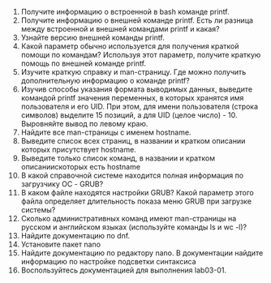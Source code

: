 1. Получите информацию о встроенной в bash команде printf.
2. Получите информацию о внешней команде printf. Есть ли разница между встроенной и внешней командами printf и какая?
3. Узнайте версию внешней команды printf.
4. Какой параметр обычно используется для получения краткой помощи по командам? Используя этот параметр, получите краткую помощь по внешней команде printf.
5. Изучите краткую справку и man-страницу. Где можно получить дополнительную информацию о команде printf?
6. Изучив способы указания формата выводимых данных, выведите командой printf значения переменных, в которых хранятся имя пользователя и его UID. При этом, для имени пользователя (строка
символов) выделите 15 позиций, а для UID (целое число) - 10. Выровняйте вывод по левому краю.
7. Найдите все man-страницы с именем hostname.
8. Выведите список всех страниц, в названии и кратком описании которых присутствует hostname.
9. Выведите только список команд, в названии и кратком описанииcкоторых есть hostname
10. В какой справочной системе находится полная информация по
загрузчику ОС - GRUB?
11. В каком файле находятся настройки GRUB? Какой параметр этого
файла определяет длительность показа меню GRUB при загрузке
системы?
12. Сколько административных команд имеют man-страницы на русском и
английском языках (используйте команды ls и wc -l)?
14. Найдите документацию по dnf.
15. Установите пакет nano
16. Найдите документацию по редактору nano. В документации найдите
информацию по настройке подсветки синтаксиса
17. Воспользуйтесь документацией для выполнения lab03-01.

